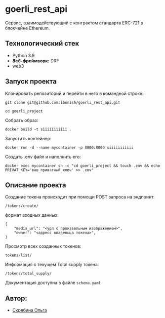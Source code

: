 # goerli_rest_api

Сервис, взаимодействующий с контрактом стандарта ERC-721 в блокчейне Ethereum.

## Технологический стек

- Python 3.9
- **Веб-фреймворк:** DRF
- web3

## Запуск проекта

Клонировать репозиторий и перейти в него в командной строке:

```
git clone git@github.com:ibonish/goerli_rest_api.git
```

```
cd goerli_project
```

Собрать образ:

```
docker build -t siiiiiiiiiii .
```

Запустить контейнер:

```
docker run -d --name mycontainer -p 8000:8000 siiiiiiiiiii
```

Создать .env файл и наполнить его:

```
docker exec mycontainer sh -c "cd goerli_project && touch .env && echo PRIVAT_KEY='ваш_приватный_ключ' >> .env"
```


## Описание проекта

Создание токена происходит при помощи POST запроса на эндпоинт:

```
/tokens/create/
```

формат входных данных: 

```
{
    "media_url": "<урл с произвольным изображением>",
    "owner": "<адресс владельца токена>",
}
```

Просмотр всех созданных токенов:

```
tokens/list/
```

Информация о текущем Total supply токена:

```
/tokens/total_supply/
```

Документация доступна в файле `schema.yaml`


## Автор:

- [Скрябина Ольга](https://github.com/ibonish)